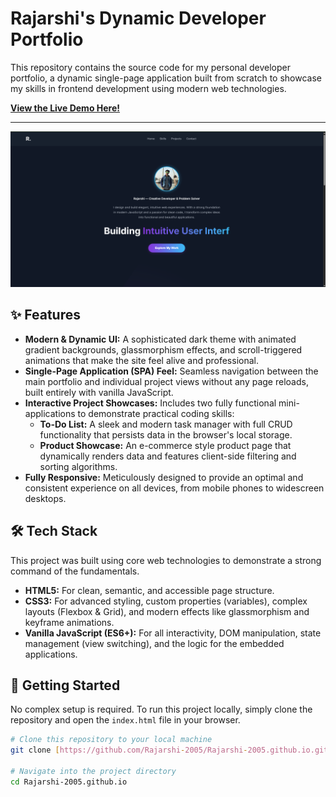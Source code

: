 # Rajarshi's Dynamic Developer Portfolio

This repository contains the source code for my personal developer portfolio, a dynamic single-page application built from scratch to showcase my skills in frontend development using modern web technologies.

**[View the Live Demo Here!](https://rajarshi-2005.github.io/ApexPlanet/)**

---

![Portfolio Preview](./portfolio-preview.png)

## ✨ Features

-   **Modern & Dynamic UI:** A sophisticated dark theme with animated gradient backgrounds, glassmorphism effects, and scroll-triggered animations that make the site feel alive and professional.
-   **Single-Page Application (SPA) Feel:** Seamless navigation between the main portfolio and individual project views without any page reloads, built entirely with vanilla JavaScript.
-   **Interactive Project Showcases:** Includes two fully functional mini-applications to demonstrate practical coding skills:
    -   **To-Do List:** A sleek and modern task manager with full CRUD functionality that persists data in the browser's local storage.
    -   **Product Showcase:** An e-commerce style product page that dynamically renders data and features client-side filtering and sorting algorithms.
-   **Fully Responsive:** Meticulously designed to provide an optimal and consistent experience on all devices, from mobile phones to widescreen desktops.

## 🛠️ Tech Stack

This project was built using core web technologies to demonstrate a strong command of the fundamentals.

-   **HTML5:** For clean, semantic, and accessible page structure.
-   **CSS3:** For advanced styling, custom properties (variables), complex layouts (Flexbox & Grid), and modern effects like glassmorphism and keyframe animations.
-   **Vanilla JavaScript (ES6+):** For all interactivity, DOM manipulation, state management (view switching), and the logic for the embedded applications.

## 🚀 Getting Started

No complex setup is required. To run this project locally, simply clone the repository and open the `index.html` file in your browser.

```bash
# Clone this repository to your local machine
git clone [https://github.com/Rajarshi-2005/Rajarshi-2005.github.io.git](https://github.com/Rajarshi-2005/Rajarshi-2005.github.io.git)

# Navigate into the project directory
cd Rajarshi-2005.github.io
